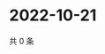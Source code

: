 # 2022-10-21

共 0 条

<!-- BEGIN WEIBO -->
<!-- 最后更新时间 Fri Oct 21 2022 08:36:52 GMT+0800 (China Standard Time) -->

<!-- END WEIBO -->
